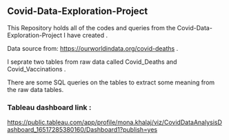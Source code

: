 ## Covid-Data-Exploration-Project

This Repository holds all of the codes and queries from the Covid-Data-Exploration-Project I have created .

Data source from: https://ourworldindata.org/covid-deaths .

I seprate two tables from raw data called Covid_Deaths and Covid_Vaccinations .

There are some SQL queries on the tables to extract some meaning from the raw data tables.

### Tableau dashboard link :

https://public.tableau.com/app/profile/mona.khalaj/viz/CovidDataAnalysisDashboard_16517285380160/Dashboard1?publish=yes


